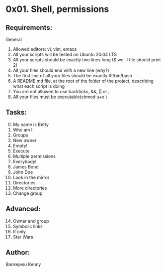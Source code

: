 # 0x01. Shell, permissions

## Requirements:

General
1. Allowed editors: vi, vim, emacs
2. All your scripts will be tested on Ubuntu 20.04 LTS
3. All your scripts should be exactly two lines long ($ wc -l file should print 2)
4. All your files should end with a new line (why?)
5. The first line of all your files should be exactly #!/bin/bash
6. A README.md file, at the root of the folder of the project, describing what each script is doing
7. You are not allowed to use backticks, &&, || or ;
8. All your files must be executable(chmod u+x <filename>)

## Tasks:

0. My name is Betty
1. Who am I
2. Groups 
3. New owner
4. Empty!
5. Execute 
6. Multiple permissions
7. Everybody!
8. James Bond
9. John Doe 
10. Look in the mirror
11. Directories 
12. More directories
13. Change group 
## Advanced:

14. Owner and group
15. Symbolic links
16. If only 
17. Star Wars

## Author:
  Bankejesu Kenny
